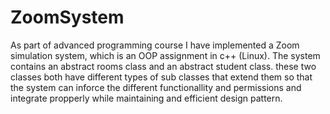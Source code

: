 # ZoomSystem
As part of advanced programming course I have implemented a Zoom simulation system, which is an OOP assignment in c++ (Linux). The system contains an abstract rooms class and an abstract student class. these two classes both have different types of sub classes that extend them so that the system can inforce the different functionallity and permissions and integrate propperly while maintaining and efficient design pattern.
